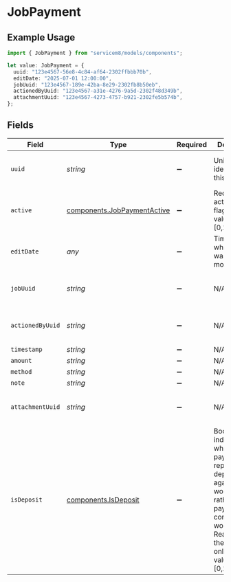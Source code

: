 # JobPayment

## Example Usage

```typescript
import { JobPayment } from "servicem8/models/components";

let value: JobPayment = {
  uuid: "123e4567-56e8-4c84-af64-2302ffbbb70b",
  editDate: "2025-07-01 12:00:00",
  jobUuid: "123e4567-189e-42ba-8e29-2302fb8b50eb",
  actionedByUuid: "123e4567-a31e-4276-9a5d-2302f48d349b",
  attachmentUuid: "123e4567-4273-4757-b921-2302fe5b574b",
};
```

## Fields

| Field                                                                                                                                                                                                     | Type                                                                                                                                                                                                      | Required                                                                                                                                                                                                  | Description                                                                                                                                                                                               | Example                                                                                                                                                                                                   |
| --------------------------------------------------------------------------------------------------------------------------------------------------------------------------------------------------------- | --------------------------------------------------------------------------------------------------------------------------------------------------------------------------------------------------------- | --------------------------------------------------------------------------------------------------------------------------------------------------------------------------------------------------------- | --------------------------------------------------------------------------------------------------------------------------------------------------------------------------------------------------------- | --------------------------------------------------------------------------------------------------------------------------------------------------------------------------------------------------------- |
| `uuid`                                                                                                                                                                                                    | *string*                                                                                                                                                                                                  | :heavy_minus_sign:                                                                                                                                                                                        | Unique identifier for this record                                                                                                                                                                         | 123e4567-56e8-4c84-af64-2302ffbbb70b                                                                                                                                                                      |
| `active`                                                                                                                                                                                                  | [components.JobPaymentActive](../../models/components/jobpaymentactive.md)                                                                                                                                | :heavy_minus_sign:                                                                                                                                                                                        | Record active/deleted flag.  Valid values are [0,1]                                                                                                                                                       |                                                                                                                                                                                                           |
| `editDate`                                                                                                                                                                                                | *any*                                                                                                                                                                                                     | :heavy_minus_sign:                                                                                                                                                                                        | Timestamp at which record was last modified                                                                                                                                                               | 2025-07-01 12:00:00                                                                                                                                                                                       |
| `jobUuid`                                                                                                                                                                                                 | *string*                                                                                                                                                                                                  | :heavy_minus_sign:                                                                                                                                                                                        | N/A                                                                                                                                                                                                       | 123e4567-189e-42ba-8e29-2302fb8b50eb                                                                                                                                                                      |
| `actionedByUuid`                                                                                                                                                                                          | *string*                                                                                                                                                                                                  | :heavy_minus_sign:                                                                                                                                                                                        | N/A                                                                                                                                                                                                       | 123e4567-a31e-4276-9a5d-2302f48d349b                                                                                                                                                                      |
| `timestamp`                                                                                                                                                                                               | *string*                                                                                                                                                                                                  | :heavy_minus_sign:                                                                                                                                                                                        | N/A                                                                                                                                                                                                       |                                                                                                                                                                                                           |
| `amount`                                                                                                                                                                                                  | *string*                                                                                                                                                                                                  | :heavy_minus_sign:                                                                                                                                                                                        | N/A                                                                                                                                                                                                       |                                                                                                                                                                                                           |
| `method`                                                                                                                                                                                                  | *string*                                                                                                                                                                                                  | :heavy_minus_sign:                                                                                                                                                                                        | N/A                                                                                                                                                                                                       |                                                                                                                                                                                                           |
| `note`                                                                                                                                                                                                    | *string*                                                                                                                                                                                                  | :heavy_minus_sign:                                                                                                                                                                                        | N/A                                                                                                                                                                                                       |                                                                                                                                                                                                           |
| `attachmentUuid`                                                                                                                                                                                          | *string*                                                                                                                                                                                                  | :heavy_minus_sign:                                                                                                                                                                                        | N/A                                                                                                                                                                                                       | 123e4567-4273-4757-b921-2302fe5b574b                                                                                                                                                                      |
| `isDeposit`                                                                                                                                                                                               | [components.IsDeposit](../../models/components/isdeposit.md)                                                                                                                                              | :heavy_minus_sign:                                                                                                                                                                                        | Boolean flag indicating whether this payment represents a deposit against future work (true) rather than a payment for completed work (false). Read-only in the API. (Read only).  Valid values are [0,1] |                                                                                                                                                                                                           |